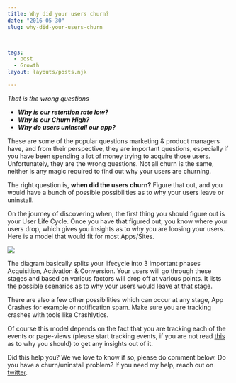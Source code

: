 ```yaml
---
title: Why did your users churn?
date: "2016-05-30"
slug: why-did-your-users-churn



tags: 
  - post
  - Growth 
layout: layouts/posts.njk

---
```


_That is the wrong questions_

- **_Why is our retention rate low?_**
- **_Why is our Churn High?_**
- **_Why do users uninstall our app?_**

These are some of the popular questions marketing & product managers have, and from their perspective, they are important questions, especially if you have been spending a lot of money trying to acquire those users. Unfortunately, they are the wrong questions. Not all churn is the same, neither is any magic required to find out why your users are churning.

The right question is, **when did the users churn?** Figure that out, and you would have a bunch of possible possibilities as to why your users leave or uninstall.

On the journey of discovering when, the first thing you should figure out is your User Life Cycle. Once you have that figured out, you know where your users drop, which gives you insights as to why you are loosing your users. Here is a model that would fit for most Apps/Sites.

![](/assets/53719-1ytrencmvi1xgurbtmnnqxq.png)

The diagram basically splits your lifecycle into 3 important phases Acquisition, Activation & Conversion. Your users will go through these stages and based on various factors will drop off at various points. It lists the possible scenarios as to why your users would leave at that stage.

There are also a few other possibilities which can occur at any stage, App Crashes for example or notification spam. Make sure you are tracking crashes with tools like Crashlytics.

Of course this model depends on the fact that you are tracking each of the events or page-views (please start tracking events, if you are not read [this](http://www.puremetrics.io/track-events-not-page-views/?utm_source=medium&utm_medium=post5&utm_campaign=content) as to why you should) to get any insights out of it.

Did this help you? We we love to know if so, please do comment below. Do you have a churn/uninstall problem? If you need my help, reach out on [twitter](http://twitter.com/ravivyas84).
